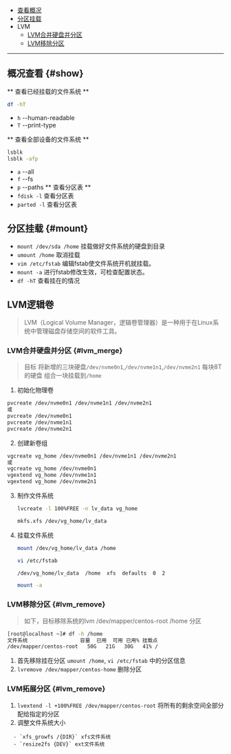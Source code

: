 - [查看概况](./FileSystem.md#show)
- [分区挂载](./FileSystem.md#mount)
- LVM
  - [LVM合并硬盘并分区](./FileSystem.md#lvm_merge)
  - [LVM移除分区](./FileSystem.md#lvm_remove)

---

## 概况查看 {#show}
** 查看已经挂载的文件系统 **
```bash
df -hT
``` 
- `h` --human-readable
- `T` --print-type

** 查看全部设备的文件系统 ** 
```bash
lsblk
lsblk -afp         
```
- `a` --all
- `f` --fs
- `p` --paths
** 查看分区表 ** 
- `fdisk -l` 查看分区表
- `parted -l` 查看分区表

## 分区挂载 {#mount}
- `mount /dev/sda /home` 挂载做好文件系统的硬盘到目录  
- `umount /home`   取消挂载
- `vim /etc/fstab` 编辑fstab使文件系统开机就挂载。
- `mount -a`       进行fstab修改生效，可检查配置状态。
- `df -hT` 查看挂在的情况

## LVM逻辑卷
> LVM（Logical Volume Manager，逻辑卷管理器）是一种用于在Linux系统中管理磁盘存储空间的软件工具。

### LVM合并硬盘并分区 {#lvm_merge}
> 目标 将新增的三块硬盘`/dev/nvme0n1`,`/dev/nvme1n1`,`/dev/nvme2n1` 每块8T的硬盘 组合一块挂载到`/home`

1. 初始化物理卷 
```bash
pvcreate /dev/nvme0n1 /dev/nvme1n1 /dev/nvme2n1
或
pvcreate /dev/nvme0n1 
pvcreate /dev/nvme1n1 
pvcreate /dev/nvme2n1
```
2. 创建新卷组
```bash
vgcreate vg_home /dev/nvme0n1 /dev/nvme1n1 /dev/nvme2n1
或
vgcreate vg_home /dev/nvme0n1 
vgextend vg_home /dev/nvme1n1 
vgextend vg_home /dev/nvme2n1
```
3. 制作文件系统
    ```bash
    lvcreate -l 100%FREE -n lv_data vg_home

    mkfs.xfs /dev/vg_home/lv_data
    ```
4. 挂载文件系统
    ```bash
    mount /dev/vg_home/lv_data /home

    vi /etc/fstab

    /dev/vg_home/lv_data  /home  xfs  defaults  0  2

    mount -a
    ```

### LVM移除分区 {#lvm_remove}
> 如下，目标移除系统的lvm /dev/mapper/centos-root /home 分区

```bash
[root@localhost ~]# df -h /home
文件系统                 容量  已用  可用 已用% 挂载点
/dev/mapper/centos-root   50G   21G   30G   41% /
```
1. 首先移除挂在分区 `umount /home`, `vi /etc/fstab` 中的分区信息
2. `lvremove /dev/mapper/centos-home` 删除分区

### LVM拓展分区 {#lvm_remove}

1. `lvextend -l +100%FREE /dev/mapper/centos-root` 将所有的剩余空间全部分配给指定的分区
2. 调整文件系统大小
  ```
    - `xfs_growfs /{DIR}` xfs文件系统
    - `resize2fs {DEV}` ext文件系统 
  ```